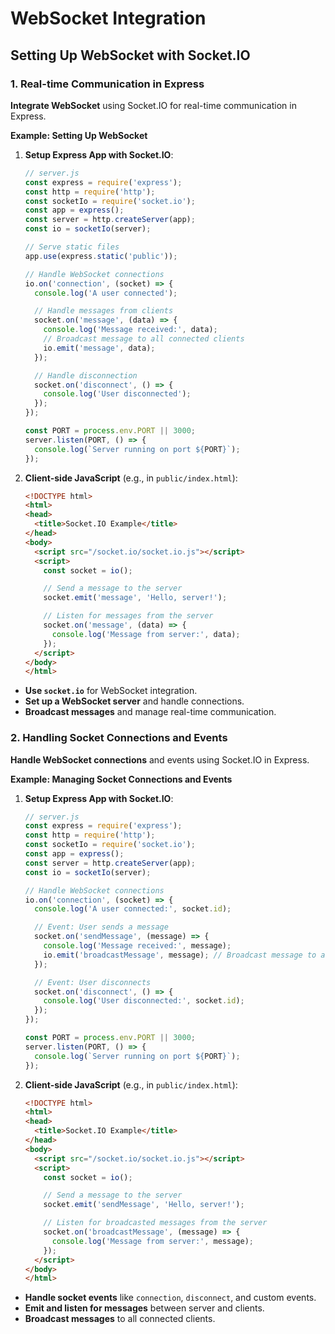 # WebSocket Integration

## Setting Up WebSocket with Socket.IO
### 1. Real-time Communication in Express

**Integrate WebSocket** using Socket.IO for real-time communication in Express.

**Example: Setting Up WebSocket**

1. **Setup Express App with Socket.IO**:

   ```javascript
   // server.js
   const express = require('express');
   const http = require('http');
   const socketIo = require('socket.io');
   const app = express();
   const server = http.createServer(app);
   const io = socketIo(server);

   // Serve static files
   app.use(express.static('public'));

   // Handle WebSocket connections
   io.on('connection', (socket) => {
     console.log('A user connected');

     // Handle messages from clients
     socket.on('message', (data) => {
       console.log('Message received:', data);
       // Broadcast message to all connected clients
       io.emit('message', data);
     });

     // Handle disconnection
     socket.on('disconnect', () => {
       console.log('User disconnected');
     });
   });

   const PORT = process.env.PORT || 3000;
   server.listen(PORT, () => {
     console.log(`Server running on port ${PORT}`);
   });
   ```

2. **Client-side JavaScript** (e.g., in `public/index.html`):

   ```html
   <!DOCTYPE html>
   <html>
   <head>
     <title>Socket.IO Example</title>
   </head>
   <body>
     <script src="/socket.io/socket.io.js"></script>
     <script>
       const socket = io();
   
       // Send a message to the server
       socket.emit('message', 'Hello, server!');
   
       // Listen for messages from the server
       socket.on('message', (data) => {
         console.log('Message from server:', data);
       });
     </script>
   </body>
   </html>
   ```

- **Use `socket.io`** for WebSocket integration.
- **Set up a WebSocket server** and handle connections.
- **Broadcast messages** and manage real-time communication.

### 2. Handling Socket Connections and Events

**Handle WebSocket connections** and events using Socket.IO in Express.

**Example: Managing Socket Connections and Events**

1. **Setup Express App with Socket.IO**:

   ```javascript
   // server.js
   const express = require('express');
   const http = require('http');
   const socketIo = require('socket.io');
   const app = express();
   const server = http.createServer(app);
   const io = socketIo(server);

   // Handle WebSocket connections
   io.on('connection', (socket) => {
     console.log('A user connected:', socket.id);

     // Event: User sends a message
     socket.on('sendMessage', (message) => {
       console.log('Message received:', message);
       io.emit('broadcastMessage', message); // Broadcast message to all clients
     });

     // Event: User disconnects
     socket.on('disconnect', () => {
       console.log('User disconnected:', socket.id);
     });
   });

   const PORT = process.env.PORT || 3000;
   server.listen(PORT, () => {
     console.log(`Server running on port ${PORT}`);
   });
   ```

2. **Client-side JavaScript** (e.g., in `public/index.html`):

   ```html
   <!DOCTYPE html>
   <html>
   <head>
     <title>Socket.IO Example</title>
   </head>
   <body>
     <script src="/socket.io/socket.io.js"></script>
     <script>
       const socket = io();
   
       // Send a message to the server
       socket.emit('sendMessage', 'Hello, server!');
   
       // Listen for broadcasted messages from the server
       socket.on('broadcastMessage', (message) => {
         console.log('Message from server:', message);
       });
     </script>
   </body>
   </html>
   ```

- **Handle socket events** like `connection`, `disconnect`, and custom events.
- **Emit and listen for messages** between server and clients.
- **Broadcast messages** to all connected clients.